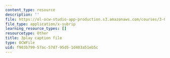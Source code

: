 ```yaml
---
content_type: resource
description: ''
file: https://ol-ocw-studio-app-production.s3.amazonaws.com/courses/3-091sc-introduction-to-solid-state-chemistry-fall-2010/f903b79957ac57d795d51d403a51eb5c_AFS4JbQGB0c.vtt
file_type: application/x-subrip
learning_resource_types: []
resourcetype: Other
title: 3play caption file
type: OCWFile
uid: f903b799-57ac-57d7-95d5-1d403a51eb5c
---
```

